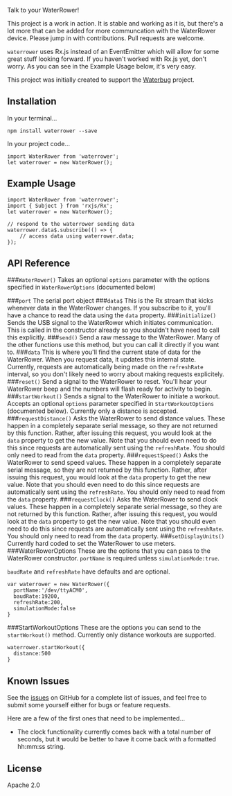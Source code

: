 Talk to your WaterRower!

This project is a work in action. It is stable and working as it is, but there's a lot more that can be added for more communcation with the WaterRower device. Please jump in with contributions. Pull requests are welcome.

`waterrower` uses Rx.js instead of an EventEmitter which will allow for some great stuff looking forward. If you haven't worked with Rx.js yet, don't worry. As you can see in the Example Usage below, it's very easy.

This project was initially created to support the [Waterbug](http://github.com/codefoster/waterbug) project.

## Installation

In your terminal...
```
npm install waterrower --save

```
In your project code...
```
import WaterRower from 'waterrower';
let waterrower = new WaterRower();
```

## Example Usage

```
import WaterRower from 'waterrower';
import { Subject } from 'rxjs/Rx';
let waterrower = new WaterRower();

// respond to the waterrower sending data
waterrower.data$.subscribe(() => {
    // access data using waterrower.data;
});
```

## API Reference

###`WaterRower()`
Takes an optional `options` parameter with the options specified in `WaterRowerOptions` (documented below)
     
###`port`
The serial port object
###`data$`
This is the Rx stream that kicks whenever data in the WaterRower changes. If you subscribe to it, you'll have a chance to read the data using the `data` property.
###`initialize()`
Sends the USB signal to the WaterRower which initiates communication. This is called in the constructor already so you shouldn't have need to call this explicitly.
###`send()`
Send a raw message to the WaterRower. Many of the other functions use this method, but you can call it directly if you want to.
###`data`
This is where you'll find the current state of data for the WaterRower. When you request data, it updates this internal state. Currently, requests are automatically being made on the `refreshRate` interval, so you don't likely need to worry about making requests explicitely. 
###`reset()`
Send a signal to the WaterRower to reset. You'll hear your WaterRower beep and the numbers will flash ready for activity to begin. 
###`startWorkout()`
Sends a signal to the WaterRower to initiate a workout. Accepts an optional `options` parameter specified in `StartWorkoutOptions` (documented below). Currently only a distance is accepted.
###`requestDistance()`
Asks the WaterRower to send distance values. These happen in a completely separate serial message, so they are not returned by this function. Rather, after issuing this request, you would look at the `data` property to get the new value. Note that you should even need to do this since requests are automatically sent using the `refreshRate`. You should only need to read from the `data` property.
###`requestSpeed()`
Asks the WaterRower to send speed values. These happen in a completely separate serial message, so they are not returned by this function. Rather, after issuing this request, you would look at the `data` property to get the new value. Note that you should even need to do this since requests are automatically sent using the `refreshRate`. You should only need to read from the `data` property.
###`requestClock()`
Asks the WaterRower to send clock values. These happen in a completely separate serial message, so they are not returned by this function. Rather, after issuing this request, you would look at the `data` property to get the new value. Note that you should even need to do this since requests are automatically sent using the `refreshRate`. You should only need to read from the `data` property.
###`setDisplayUnits()`
Currently hard coded to set the WaterRower to use meters.
###WaterRowerOptions
These are the options that you can pass to the WaterRower constructor. `portName` is required unless `simulationMode:true`.

`baudRate` and `refreshRate` have defaults and are optional.
```
var waterrower = new WaterRower({
  portName:'/dev/ttyACM0',
  baudRate:19200,
  refreshRate:200,
  simulationMode:false
}
```
###StartWorkoutOptions
These are the options you can send to the `startWorkout()` method. Currently only distance workouts are supported.
```
waterrower.startWorkout({
  distance:500
}
```

## Known Issues

See the [issues](http://github.com/codefoster/waterrower/issues) on GitHub for a complete list of issues, and feel free to submit some yourself either for bugs or feature requests.

Here are a few of the first ones that need to be implemented...
 
- The clock functionality currently comes back with a total number of seconds, but it would be better to have it come back with a formatted hh:mm:ss string.


## License

Apache 2.0

